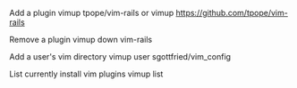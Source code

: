 Add a plugin
        vimup tpope/vim-rails
or
        vimup https://github.com/tpope/vim-rails

Remove a plugin
        vimup down vim-rails

Add a user's vim directory
        vimup user sgottfried/vim_config

List currently install vim plugins
        vimup list

